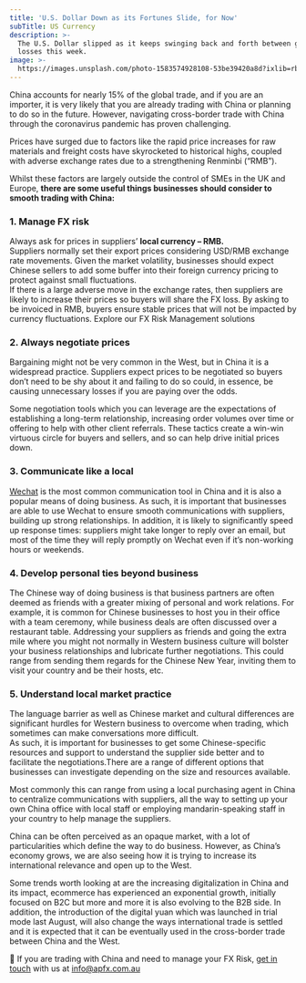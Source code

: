 ```yaml
---
title: 'U.S. Dollar Down as its Fortunes Slide, for Now'
subTitle: US Currency
description: >-
  The U.S. Dollar slipped as it keeps swinging back and forth between gains and
  losses this week.
image: >-
  https://images.unsplash.com/photo-1583574928108-53be39420a8d?ixlib=rb-1.2.1&ixid=MnwxMjA3fDB8MHxwaG90by1wYWdlfHx8fGVufDB8fHx8&auto=format&fit=crop&w=3150&q=80
---
```

China accounts for nearly 15% of the global trade, and if you are an importer, it is very likely that you are already trading with China or planning to do so in the future. However, navigating cross-border trade with China through the coronavirus pandemic has proven challenging.

Prices have surged due to factors like the rapid price increases for raw materials and freight costs have skyrocketed to historical highs, coupled with adverse exchange rates due to a strengthening Renminbi (“RMB”).

Whilst these factors are largely outside the control of SMEs in the UK and Europe, **there are some useful things businesses should consider to smooth trading with China:**

### **1. Manage FX risk**

Always ask for prices in suppliers’ **local currency – RMB.**  
Suppliers normally set their export prices considering USD/RMB exchange rate movements. Given the market volatility, businesses should expect Chinese sellers to add some buffer into their foreign currency pricing to protect against small fluctuations.  
If there is a large adverse move in the exchange rates, then suppliers are likely to increase their prices so buyers will share the FX loss. By asking to be invoiced in RMB, buyers ensure stable prices that will not be impacted by currency fluctuations. Explore our FX Risk Management solutions

### **2. Always negotiate prices**

Bargaining might not be very common in the West, but in China it is a widespread practice. Suppliers expect prices to be negotiated so buyers don’t need to be shy about it and failing to do so could, in essence, be causing unnecessary losses if you are paying over the odds.

Some negotiation tools which you can leverage are the expectations of establishing a long-term relationship, increasing order volumes over time or offering to help with other client referrals. These tactics create a win-win virtuous circle for buyers and sellers, and so can help drive initial prices down.

### **3. Communicate like a local**

[Wechat](https://www.wechat.com/) is the most common communication tool in China and it is also a popular means of doing business. As such, it is important that businesses are able to use Wechat to ensure smooth communications with suppliers, building up strong relationships. In addition, it is likely to significantly speed up response times: suppliers might take longer to reply over an email, but most of the time they will reply promptly on Wechat even if it’s non-working hours or weekends.

### **4. Develop personal ties beyond business**

The Chinese way of doing business is that business partners are often deemed as friends with a greater mixing of personal and work relations. For example, it is common for Chinese businesses to host you in their office with a team ceremony, while business deals are often discussed over a restaurant table. Addressing your suppliers as friends and going the extra mile where you might not normally in Western business culture will bolster your business relationships and lubricate further negotiations. This could range from sending them regards for the Chinese New Year, inviting them to visit your country and be their hosts, etc.

### **5. Understand local market practice**

The language barrier as well as Chinese market and cultural differences are significant hurdles for Western business to overcome when trading, which sometimes can make conversations more difficult.  
As such, it is important for businesses to get some Chinese-specific resources and support to understand the supplier side better and to facilitate the negotiations.There are a range of different options that businesses can investigate depending on the size and resources available.

Most commonly this can range from using a local purchasing agent in China to centralize communications with suppliers, all the way to setting up your own China office with local staff or employing mandarin-speaking staff in your country to help manage the suppliers.

China can be often perceived as an opaque market, with a lot of particularities which define the way to do business. However, as China’s economy grows, we are also seeing how it is trying to increase its international relevance and open up to the West.

Some trends worth looking at are the increasing digitalization in China and its impact, ecommerce has experienced an exponential growth, initially focused on B2C but more and more it is also evolving to the B2B side. In addition, the introduction of the digital yuan which was launched in trial mode last August, will also change the ways international trade is settled and it is expected that it can be eventually used in the cross-border trade between China and the West.

📩 If you are trading with China and need to manage your FX Risk, [get in touch](https://ebury.com/contact/) with us at info@apfx.com.au
